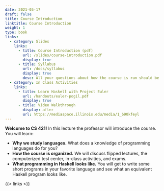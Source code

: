```yaml
---
date: 2021-05-17
draft: false
title: Course Introduction
linktitle: Course Introduction
weight: 1
type: book
links: 
  - category: Slides
    links:
      - title: Course Introduction (pdf)
        url: /slides/course-introduction.pdf
        display: true
      - title: Syllabus 
        url: /docs/syllabus
        display: true
        desc: All your questions about how the course is run should be in here.
  - category: In Class Activities
    links:
      - title: Learn Haskell with Project Euler
        url: /handouts/euler-pogil.pdf
        display: true
      - title: Video Walkthrough
        display: after
        url: https://mediaspace.illinois.edu/media/1_690kfeyl
---
```



**Welcome to CS 421!** In this lecture the professor will introduce the course. 
You will learn:

+ **Why we study languages.**  What does a knowledge
  of programming languages do for you?
+ **How the course is organized.**  We will discuss flipped
  lectures, the computerized test center, in-class activities, and exams.
+ **What programming in <Sc>Haskell</Sc> looks like.**
  You will get to write some short programs in your favorite language and
  see what an equivalent Haskell program looks like.

{{< links >}}
